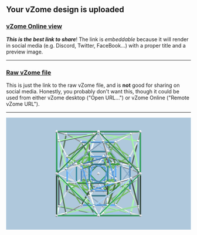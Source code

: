 ## Your vZome design is uploaded

### [vZome Online view][embed]

***This is the best link to share***!  The link is *embeddable* because it will render in social media (e.g. Discord, Twitter, FaceBook...) with a proper title and a preview image.

---

### [Raw vZome file][raw]

This is just the link to the raw vZome file, and is **not** good for
sharing on social media.
Honestly, you probably don't want this, though it could be used from either
vZome desktop ("Open URL...") or vZome Online ("Remote vZome URL").

---

![Image](<Snub-cube-J-bug-2.png>)


[embed]: <https://vzome.com/app/embed.py?url=https://raw.githubusercontent.com/John-Kostick/vzome-sharing/main/2021/09/27/13-14-16-Snub-cube-J-bug-2/Snub-cube-J-bug-2.vZome>
[raw]: <https://raw.githubusercontent.com/John-Kostick/vzome-sharing/main/2021/09/27/13-14-16-Snub-cube-J-bug-2/Snub-cube-J-bug-2.vZome>
